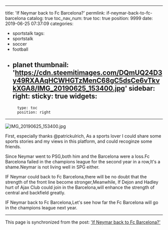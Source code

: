 
---
title: 'If Neymar back to Fc Barcelona?'
permlink: if-neymar-back-to-fc-barcelona
catalog: true
toc_nav_num: true
toc: true
position: 9999
date: 2019-06-25 07:37:09
categories:
- sportstalk
tags:
- sportstalk
- soccer
- football
- planet
thumbnail: 'https://cdn.steemitimages.com/DQmUQ24D3y49RXAAqHCWHGTzMenC68gC5dsCe6vTkvkXGA8/IMG_20190625_153400.jpg'
sidebar:
    right:
        sticky: true
widgets:
    -
        type: toc
        position: right
---


![IMG_20190625_153400.jpg](https://cdn.steemitimages.com/DQmUQ24D3y49RXAAqHCWHGTzMenC68gC5dsCe6vTkvkXGA8/IMG_20190625_153400.jpg)

First, especially thanks @patrickulrich, As a sports lover I could share some sports  stories and my views in this platform, and could recoginze some friends.

Since Neymar went to PSG,both him and the Barcelona were a loss.Fc Barcelona failed in the  champions league for the second year in a row,It's a shame.Neymar is not living well in  SPG either.

IF Neymar could back to Fc Barcelona,there will be no doubt that the strength of the front  line become stronger,Meanwhile, If Dejon and Hadley hurt of Ajax Club could join in the  Barcelona,will enhance the strength of central and backfield greatly.

IF Neymar back to Fc Barcelona,Let's see how far the Fc Barcelona will go in the champions  league next year.

- - -

This page is synchronized from the post: ['If Neymar back to Fc Barcelona?'](https://steemit.com/@andrewma/if-neymar-back-to-fc-barcelona)
